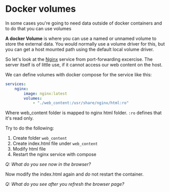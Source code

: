 # Docker volumes

In some cases you're going to need data outside of docker containers and to do that you can use volumes

**A docker Volume** is where you can use a named or unnamed volume to store the external data. You would normally use a volume driver for this, but you can get a host mounted path using the default local volume driver.

So let's look at the [Nginx](https://hub.docker.com/_/nginx/) service from port-forwarding excercise.
The server itself is of little use, if it cannot access our web content on the host.

We can define volumes with docker compose for the service like this:

```yml
services:
    nginx:
        image: nginx:latest
        volumes:
            - "./web_content:/usr/share/nginx/html:ro"
```

Where web_content folder is mapped to nginx html folder. `:ro` defines that it's read only.

Try to do the following:

1. Create folder `web_content`
2. Create index.html file under `web_content`
3. Modify html file
4. Restart the nginx service with compose

_*Q: What do you see now in the browser?*_

Now modify the index.html again and *do* not restart the container.

_*Q: What do you see after you refresh the browser page?*_


